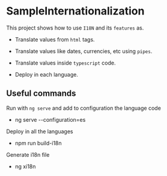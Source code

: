 # SampleInternationalization

This project shows how to use `I18N` and its `features` as.

- Translate values from `html` tags.

- Translate values like dates, currencies, etc using `pipes`.

- Translate values inside `typescript` code.

- Deploy in each language.

## Useful commands

Run with `ng serve` and add to configuration the language code

- ng serve --configuration=es

Deploy in all the languages

- npm run build-i18n

Generate i18n file

- ng xi18n
